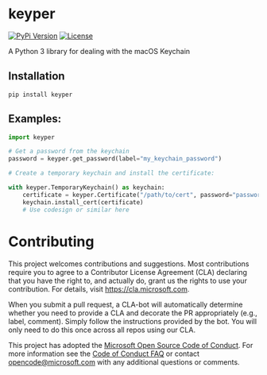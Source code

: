 # keyper

[![PyPi Version](https://img.shields.io/pypi/v/keyper.svg)](https://pypi.org/project/keyper/)
[![License](https://img.shields.io/pypi/l/keyper.svg)](https://github.com/Microsoft/keyper/blob/main/LICENSE)

A Python 3 library for dealing with the macOS Keychain

## Installation

    pip install keyper

## Examples:

```python
import keyper

# Get a password from the keychain
password = keyper.get_password(label="my_keychain_password")

# Create a temporary keychain and install the certificate:

with keyper.TemporaryKeychain() as keychain:
    certificate = keyper.Certificate("/path/to/cert", password="password")
    keychain.install_cert(certificate)
    # Use codesign or similar here
```

# Contributing

This project welcomes contributions and suggestions. Most contributions require you to agree to a
Contributor License Agreement (CLA) declaring that you have the right to, and actually do, grant us
the rights to use your contribution. For details, visit https://cla.microsoft.com.

When you submit a pull request, a CLA-bot will automatically determine whether you need to provide
a CLA and decorate the PR appropriately (e.g., label, comment). Simply follow the instructions
provided by the bot. You will only need to do this once across all repos using our CLA.

This project has adopted the [Microsoft Open Source Code of Conduct](https://opensource.microsoft.com/codeofconduct/).
For more information see the [Code of Conduct FAQ](https://opensource.microsoft.com/codeofconduct/faq/) or
contact [opencode@microsoft.com](mailto:opencode@microsoft.com) with any additional questions or comments.
